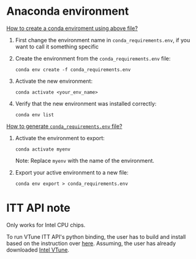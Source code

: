 # Anaconda environment

[How to create a conda enviroment using above file?](https://conda.io/projects/conda/en/latest/user-guide/tasks/manage-environments.html#creating-an-environment-from-an-environment-yml-file)

1. First change the environment name in `conda_requirements.env`, if you want to call it something specific

2. Create the environment from the `conda_requirements.env` file:
    
    `conda env create -f conda_requirements.env`

3. Activate the new environment: 
    
    `conda activate <your_env_name>`

4. Verify that the new environment was installed correctly:
    
    `conda env list` 

[How to generate `conda_requirements.env` file?](https://conda.io/projects/conda/en/latest/user-guide/tasks/manage-environments.html#exporting-the-environment-yml-file)

1. Activate the environment to export: 

    `conda activate myenv`
    
    Note: Replace `myenv` with the name of the environment.

2. Export your active environment to a new file:
    
    `conda env export > conda_requirements.env`

# ITT API note

Only works for Intel CPU chips.

To run VTune ITT API's python binding, the user has to build and install based on the instruction over [here](https://github.com/NERSC/itt-python). Assuming, the user has already downloaded [Intel VTune](https://www.intel.com/content/www/us/en/docs/vtune-profiler/installation-guide/2023-0/overview.html).